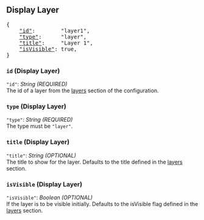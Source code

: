 ## Display Layer

<pre>
{
    <a href="#id-display-layer"        >"id"</a>:        "layer1",
    <a href="#type-display-layer"      >"type"</a>:      "layer",
    <a href="#title-display-layer"     >"title"</a>:     "Layer 1",
    <a href="#isvisible-display-layer" >"isVisible"</a>: true,
}
</pre>

### `id` (Display Layer)
`"id"`: *String* *(REQUIRED)*  
The id of a layer from the [layers](#layer) section of the configuration.

### `type` (Display Layer)
`"type"`: *String* *(REQUIRED)*  
The type must be `"layer"`.

### `title` (Display Layer)
`"title"`: *String* *(OPTIONAL)*  
The title to show for the layer. 
Defaults to the title defined in the [layers](#layer) section.

### `isVisible` (Display Layer)
`"isVisible"`: *Boolean* *(OPTIONAL)*  
If the layer is to be visible initially.
Defaults to the isVisible flag defined in the [layers](#layer) section.


